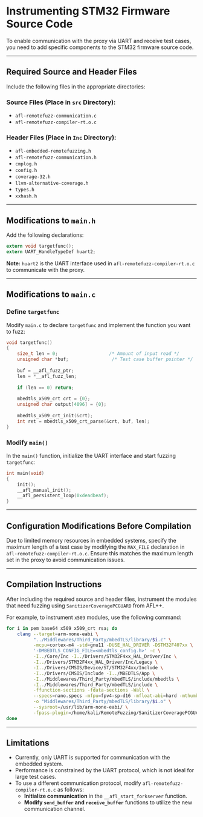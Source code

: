 # Instrumenting STM32 Firmware Source Code

To enable communication with the proxy via UART and receive test cases, you need to add specific components to the STM32 firmware source code.

---

## Required Source and Header Files
Include the following files in the appropriate directories:

### Source Files (Place in `src` Directory):
- `afl-remotefuzz-communication.c`
- `afl-remotefuzz-compiler-rt.o.c`

### Header Files (Place in `Inc` Directory):
- `afl-embedded-remotefuzzing.h`
- `afl-remotefuzz-communication.h`
- `cmplog.h`
- `config.h`
- `coverage-32.h`
- `llvm-alternative-coverage.h`
- `types.h`
- `xxhash.h`

---

## Modifications to `main.h`
Add the following declarations:

```c
extern void targetfunc();
extern UART_HandleTypeDef huart2;
```

**Note:** `huart2` is the UART interface used in `afl-remotefuzz-compiler-rt.o.c` to communicate with the proxy.

---

## Modifications to `main.c`

### Define `targetfunc`
Modify `main.c` to declare `targetfunc` and implement the function you want to fuzz:

```c
void targetfunc()
{
    size_t len = 0;                   /* Amount of input read */
    unsigned char *buf;                /* Test case buffer pointer */
    
    buf = __afl_fuzz_ptr;
    len = *__afl_fuzz_len;
    
    if (len == 0) return;
    
    mbedtls_x509_crt crt = {0};
    unsigned char output[4096] = {0};
    
    mbedtls_x509_crt_init(&crt);
    int ret = mbedtls_x509_crt_parse(&crt, buf, len);
}
```

### Modify `main()`
In the `main()` function, initialize the UART interface and start fuzzing `targetfunc`:

```c
int main(void)
{
    init();
    __afl_manual_init();
    __afl_persistent_loop(0xdeadbeaf);
}
```

---

## Configuration Modifications Before Compilation
Due to limited memory resources in embedded systems, specify the maximum length of a test case by modifying the `MAX_FILE` declaration in `afl-remotefuzz-compiler-rt.o.c`. Ensure this matches the maximum length set in the proxy to avoid communication issues.

---

## Compilation Instructions
After including the required source and header files, instrument the modules that need fuzzing using `SanitizerCoveragePCGUARD` from AFL++.

For example, to instrument `x509` modules, use the following command:

```sh
for i in pem base64 x509 x509_crt rsa; do
    clang --target=arm-none-eabi \
          "../Middlewares/Third_Party/mbedTLS/library/$i.c" \
          -mcpu=cortex-m4 -std=gnu11 -DUSE_HAL_DRIVER -DSTM32F407xx \
          '-DMBEDTLS_CONFIG_FILE=<mbedtls_config.h>' -c \
          -I../Core/Inc -I../Drivers/STM32F4xx_HAL_Driver/Inc \
          -I../Drivers/STM32F4xx_HAL_Driver/Inc/Legacy \
          -I../Drivers/CMSIS/Device/ST/STM32F4xx/Include \
          -I../Drivers/CMSIS/Include -I../MBEDTLS/App \
          -I../Middlewares/Third_Party/mbedTLS/include/mbedtls \
          -I../Middlewares/Third_Party/mbedTLS/include \
          -ffunction-sections -fdata-sections -Wall \
          --specs=nano.specs -mfpu=fpv4-sp-d16 -mfloat-abi=hard -mthumb \
          -o "Middlewares/Third_Party/mbedTLS/library/$i.o" \
          --sysroot=/usr/lib/arm-none-eabi/ \
          -fpass-plugin=/home/kali/RemoteFuzzing/SanitizerCoveragePCGUARD.so 
done
```

---

## Limitations
- Currently, only UART is supported for communication with the embedded system.
- Performance is constrained by the UART protocol, which is not ideal for large test cases.
- To use a different communication protocol, modify `afl-remotefuzz-compiler-rt.o.c` as follows:
  - **Initialize communication** in the `__afl_start_forkserver` function.
  - **Modify `send_buffer` and `receive_buffer`** functions to utilize the new communication channel.

